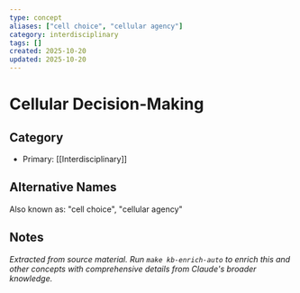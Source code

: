 ```yaml
---
type: concept
aliases: ["cell choice", "cellular agency"]
category: interdisciplinary
tags: []
created: 2025-10-20
updated: 2025-10-20
---
```


# Cellular Decision-Making

## Category

- Primary: [[Interdisciplinary]]

## Alternative Names

Also known as: "cell choice", "cellular agency"

## Notes

*Extracted from source material. Run `make kb-enrich-auto` to enrich this and other concepts with comprehensive details from Claude's broader knowledge.*
